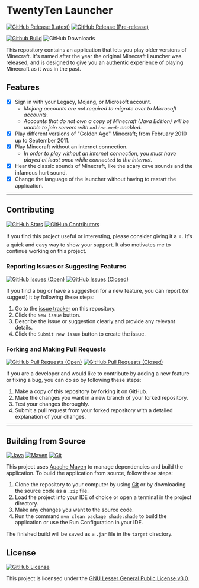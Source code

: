 # TwentyTen Launcher

[![GitHub Release (Latest)](https://img.shields.io/github/v/release/Kawaxte/twentyten-launcher?sort=date&logo=github&label=latest&style=for-the-badge)](https://github.com/Kawaxte/twentyten-launcher/releases/latest)
[![GitHub Release (Pre-release)](https://img.shields.io/github/v/release/Kawaxte/twentyten-launcher?include_prereleases&sort=date&logo=github&label=pre-release&style=for-the-badge)](https://github.com/Kawaxte/twentyten-launcher/releases)

[![Github Build](https://img.shields.io/github/actions/workflow/status/Kawaxte/twentyten-launcher/maven.yml?logo=github&style=for-the-badge)](https://github.com/Kawaxte/twentyten-launcher/actions/workflows/maven.yml)
![GitHub Downloads](https://img.shields.io/github/downloads/Kawaxte/twentyten-launcher/total?sort=semver&logo=github&style=for-the-badge)

This repository contains an application that lets you play older versions of Minecraft. It's named
after the year the original Minecraft Launcher was released, and is
designed to give you an authentic experience of playing Minecraft as it was in the past.

## Features

- [x] Sign in with your Legacy, Mojang, or Microsoft account.
    - _Mojang accounts are not required to migrate over to Microsoft accounts._
    - _Accounts that do not own a copy of Minecraft (Java Edition) will be unable to join servers
      with `online-mode` enabled._
- [x] Play different versions of "Golden Age" Minecraft; from February 2010 up to
  September 2011.
- [x] Play Minecraft without an internet connection.
    - _In order to play without an internet connection, you must have played at least once while
      connected to the internet._
- [x] Hear the classic sounds of Minecraft, like the scary cave sounds and the infamous hurt sound.
- [x] Change the language of the launcher without having to restart the application.

---

## Contributing

[![GitHub Stars](https://img.shields.io/github/stars/Kawaxte/twentyten-launcher?logo=github&style=for-the-badge)](https://github.com/Kawaxte/twentyten-launcher/stargazers)
[![GitHub Contributors](https://img.shields.io/github/contributors/Kawaxte/twentyten-launcher?logo=github&style=for-the-badge)](https://github.com/Kawaxte/twentyten-launcher/graphs/contributors)

If you find this project useful or interesting, please consider giving it a ⭐. It's a
quick and easy way to show your support. It also motivates me to continue working on this project.

### Reporting Issues or Suggesting Features

[![GitHub Issues (Open)](https://img.shields.io/github/issues/Kawaxte/twentyten-launcher?logo=github&style=for-the-badge)](https://github.com/Kawaxte/twentyten-launcher/issues)
[![GitHub Issues (Closed)](https://img.shields.io/github/issues-closed/Kawaxte/twentyten-launcher?logo=github&style=for-the-badge)](https://github.com/Kawaxte/twentyten-launcher/issues?q=is%3Aissue+is%3Aclosed)

If you find a bug or have a suggestion for a new feature, you can report (or suggest) it by
following
these steps:

1. Go to the [issue tracker](https://github.com/Kawaxte/twentyten-launcher/issues) on this
   repository.
2. Click the `New issue` button.
3. Describe the issue or suggestion clearly and provide any relevant details.
4. Click the `Submit new issue` button to create the issue.

### Forking and Making Pull Requests

[![GitHub Pull Requests (Open)](https://img.shields.io/github/issues-pr/Kawaxte/twentyten-launcher?logo=github&style=for-the-badge)](https://github.com/Kawaxte/twentyten-launcher/pulls)
[![GitHub Pull Requests (Closed)](https://img.shields.io/github/issues-pr-closed/Kawaxte/twentyten-launcher?logo=github&style=for-the-badge)](https://github.com/Kawaxte/twentyten-launcher/pulls?q=is%3Apr+is%3Aclosed)

If you are a developer and would like to contribute by adding a new feature or
fixing a bug, you can do so by following these steps:

1. Make a copy of this repository by forking it on GitHub.
2. Make the changes you want in a new branch of your forked repository.
3. Test your changes thoroughly.
4. Submit a pull request from your forked repository with a detailed
   explanation of your changes.

---

## Building from Source

[![Java](https://img.shields.io/badge/Java-8%2B-blue?style=for-the-badge)](https://www.java.com/en/download/)
[![Maven](https://img.shields.io/badge/Maven-3.8.1-blue?logo=apachemaven&color=C71A36&style=for-the-badge)](https://maven.apache.org/download.cgi)
[![Git](https://img.shields.io/badge/Git-2.40.1-blue?logo=git&color=F05032&style=for-the-badge)](https://git-scm.com/downloads)

This project uses [Apache Maven](https://maven.apache.org/) to manage dependencies and build the
application. To build the application from source, follow these steps:

1. Clone the repository to your computer by using [Git](https://git-scm.com/) or by downloading the
   source code as a `.zip` file.
2. Load the project into your IDE of choice or open a terminal in the project directory.
3. Make any changes you want to the source code.
4. Run the command `mvn clean package shade:shade` to build the application or use the Run
   Configuration
   in your IDE.

The finished build will be saved as a `.jar` file in the `target` directory.

## License

[![GitHub License](https://img.shields.io/github/license/Kawaxte/twentyten-launcher?logo=github&style=for-the-badge)](https://github.com/Kawaxte/twentyten-launcher/blob/nightly/LICENSE)

This project is licensed under
the [GNU Lesser General Public License v3.0](https://choosealicense.com/licenses/lgpl-3.0/).